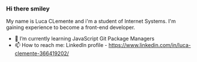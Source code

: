 ### Hi there smiley
My name is Luca CLemente and i'm a student  of Internet Systems. I'm gaining experience to become a front-end developer. 


- 🌱 I’m currently learning
JavaScript
Git
Package Managers
- 📫 How to reach me: 
LinkedIn profile - https://www.linkedin.com/in/luca-clemente-366419202/


